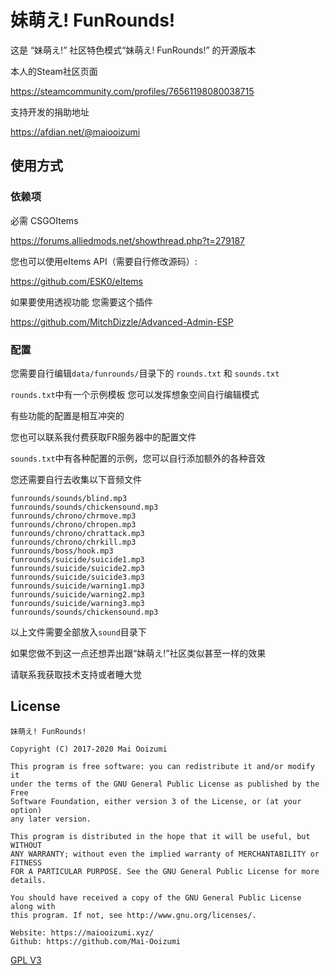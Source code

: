 # 妹萌え! FunRounds!

这是 “妹萌え!” 社区特色模式“妹萌え! FunRounds!” 的开源版本

本人的Steam社区页面

https://steamcommunity.com/profiles/76561198080038715

支持开发的捐助地址

https://afdian.net/@maiooizumi

## 使用方式

### 依赖项

必需 CSGOItems

https://forums.alliedmods.net/showthread.php?t=279187

您也可以使用eItems API（需要自行修改源码）:

https://github.com/ESK0/eItems

如果要使用透视功能 您需要这个插件

https://github.com/MitchDizzle/Advanced-Admin-ESP

### 配置

您需要自行编辑`data/funrounds/`目录下的 `rounds.txt` 和 `sounds.txt`

`rounds.txt`中有一个示例模板 您可以发挥想象空间自行编辑模式

有些功能的配置是相互冲突的

您也可以联系我付费获取FR服务器中的配置文件

`sounds.txt`中有各种配置的示例，您可以自行添加额外的各种音效

您还需要自行去收集以下音频文件
```
funrounds/sounds/blind.mp3
funrounds/sounds/chickensound.mp3
funrounds/chrono/chrmove.mp3
funrounds/chrono/chropen.mp3
funrounds/chrono/chrattack.mp3
funrounds/chrono/chrkill.mp3
funrounds/boss/hook.mp3
funrounds/suicide/suicide1.mp3
funrounds/suicide/suicide2.mp3
funrounds/suicide/suicide3.mp3
funrounds/suicide/warning1.mp3
funrounds/suicide/warning2.mp3
funrounds/suicide/warning3.mp3
funrounds/sounds/chickensound.mp3
```
以上文件需要全部放入``sound``目录下

如果您做不到这一点还想弄出跟“妹萌え!”社区类似甚至一样的效果

请联系我获取技术支持或者睡大觉

## License
```
妹萌え! FunRounds!

Copyright (C) 2017-2020 Mai Ooizumi

This program is free software: you can redistribute it and/or modify it
under the terms of the GNU General Public License as published by the Free
Software Foundation, either version 3 of the License, or (at your option) 
any later version.

This program is distributed in the hope that it will be useful, but WITHOUT 
ANY WARRANTY; without even the implied warranty of MERCHANTABILITY or FITNESS 
FOR A PARTICULAR PURPOSE. See the GNU General Public License for more details.

You should have received a copy of the GNU General Public License along with 
this program. If not, see http://www.gnu.org/licenses/.

Website: https://maiooizumi.xyz/
Github: https://github.com/Mai-Ooizumi
```
[GPL V3](https://github.com/Mai-Ooizumi/Imomoe-FunRounds-Public/raw/master/LICENSE)
